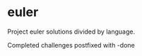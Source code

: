 euler
=====

Project euler solutions divided by language.

Completed challenges postfixed with -done
